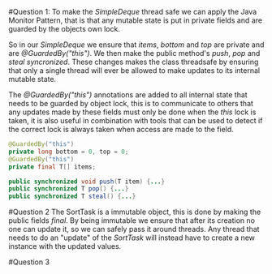#Question 1:
To make the *SimpleDeque* thread safe we can apply the Java Monitor Pattern,
that is that any mutable state is put in private fields and are guarded by the
objects own lock. 

So in our *SimpleDeque* we ensure that *items*, *bottom* and *top* are private
and are *@GuardedBy("this")*. We then make the public method's *push*, *pop* and
*steal* *syncronized*. These changes makes the class threadsafe by ensuring that
only a single thread will ever be allowed to make updates to its internal
mutable state. 

The *@GuardedBy("this")* annotations are added to all internal state that needs
to be guarded by object lock, this is to communicate to others that any updates
made by these fields must only be done when the *this* lock is taken, it is also
useful in combination with tools that can be used to detect if the correct lock
is always taken when access are made to the field.

```java
@GuardedBy("this")
private long bottom = 0, top = 0;
@GuardedBy("this")
private final T[] items;

public synchronized void push(T item) {...}
public synchronized T pop() {...}
public synchronized T steal() {...}
```

#Question 2
The SortTask is a immutable object, this is done by making the public fields *final*. By being immutable we ensure that after its creation no one can update it, so we can safely pass it around threads. Any thread that needs to do an "update" of the *SortTask* will instead have to create a new instance with the updated values.

#Question 3

